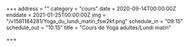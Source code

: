 +++
address = ""
category = "cours"
date = 2020-09-14T00:00:00Z
enddate = 2021-01-25T00:00:00Z
img = "/v1581184281/Yoga_du_lundi_matin_fsw2kf.png"
schedule_in = "09:15"
schedule_out = "10:15"
title = "Cours de Yoga adultes/Lundi matin"

+++
